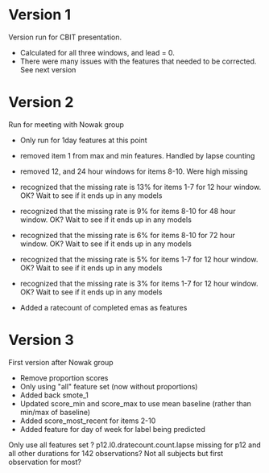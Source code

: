# Version 1
Version run for CBIT presentation.    

- Calculated for all three windows, and lead = 0. 
- There were many issues with the features that needed to be corrected.  See next version

# Version 2

Run for meeting with Nowak group
- Only run for 1day features at this point
- removed item 1 from max and min features.   Handled by lapse counting

- removed 12, and 24 hour windows for items 8-10.  Were high missing
- recognized that the missing rate is 13% for items 1-7 for 12 hour window.  OK?  Wait to see if it ends up in any models
- recognized that the missing rate is 9% for items 8-10 for 48 hour window.  OK?  Wait to see if it ends up in any models
- recognized that the missing rate is 6% for items 8-10 for 72 hour window.  OK?  Wait to see if it ends up in any models
- recognized that the missing rate is 5% for items 1-7 for 12 hour window.  OK?  Wait to see if it ends up in any models
- recognized that the missing rate is 3% for items 1-7 for 12 hour window.  OK?  Wait to see if it ends up in any models
- Added a ratecount of completed emas as features

# Version 3

First version after Nowak group
- Remove proportion scores
- Only using "all" feature set (now without proportions)
- Added back smote_1
- Updated score_min and score_max to use mean baseline (rather than min/max of baseline)
- Added score_most_recent for items 2-10
- Added feature for day of week for label being predicted

Only use all features set
? p12.l0.dratecount.count.lapse	 missing for p12 and all other durations for 142 observations?  Not all subjects but first observation for most?